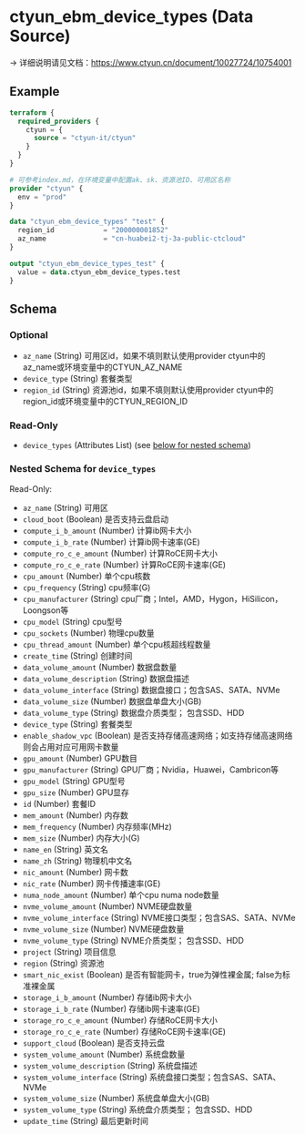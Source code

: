 # ctyun_ebm_device_types (Data Source)
-> 详细说明请见文档：https://www.ctyun.cn/document/10027724/10754001



## Example

```terraform
terraform {
  required_providers {
    ctyun = {
      source = "ctyun-it/ctyun"
    }
  }
}

# 可参考index.md，在环境变量中配置ak、sk、资源池ID、可用区名称
provider "ctyun" {
  env = "prod"
}

data "ctyun_ebm_device_types" "test" {
  region_id            = "200000001852"
  az_name              = "cn-huabei2-tj-3a-public-ctcloud"
}

output "ctyun_ebm_device_types_test" {
  value = data.ctyun_ebm_device_types.test
}
```

<!-- schema generated by tfplugindocs -->
## Schema

### Optional

- `az_name` (String) 可用区id，如果不填则默认使用provider ctyun中的az_name或环境变量中的CTYUN_AZ_NAME
- `device_type` (String) 套餐类型
- `region_id` (String) 资源池id，如果不填则默认使用provider ctyun中的region_id或环境变量中的CTYUN_REGION_ID

### Read-Only

- `device_types` (Attributes List) (see [below for nested schema](#nestedatt--device_types))

<a id="nestedatt--device_types"></a>
### Nested Schema for `device_types`

Read-Only:

- `az_name` (String) 可用区
- `cloud_boot` (Boolean) 是否支持云盘启动
- `compute_i_b_amount` (Number) 计算ib网卡大小
- `compute_i_b_rate` (Number) 计算ib网卡速率(GE)
- `compute_ro_c_e_amount` (Number) 计算RoCE网卡大小
- `compute_ro_c_e_rate` (Number) 计算RoCE网卡速率(GE)
- `cpu_amount` (Number) 单个cpu核数
- `cpu_frequency` (String) cpu频率(G)
- `cpu_manufacturer` (String) cpu厂商；Intel，AMD，Hygon，HiSilicon，Loongson等
- `cpu_model` (String) cpu型号
- `cpu_sockets` (Number) 物理cpu数量
- `cpu_thread_amount` (Number) 单个cpu核超线程数量
- `create_time` (String) 创建时间
- `data_volume_amount` (Number) 数据盘数量
- `data_volume_description` (String) 数据盘描述
- `data_volume_interface` (String) 数据盘接口；包含SAS、SATA、NVMe
- `data_volume_size` (Number) 数据盘单盘大小(GB)
- `data_volume_type` (String) 数据盘介质类型； 包含SSD、HDD
- `device_type` (String) 套餐类型
- `enable_shadow_vpc` (Boolean) 是否支持存储高速网络；如支持存储高速网络则会占用对应可用网卡数量
- `gpu_amount` (Number) GPU数目
- `gpu_manufacturer` (String) GPU厂商；Nvidia，Huawei，Cambricon等
- `gpu_model` (String) GPU型号
- `gpu_size` (Number) GPU显存
- `id` (Number) 套餐ID
- `mem_amount` (Number) 内存数
- `mem_frequency` (Number) 内存频率(MHz)
- `mem_size` (Number) 内存大小(G)
- `name_en` (String) 英文名
- `name_zh` (String) 物理机中文名
- `nic_amount` (Number) 网卡数
- `nic_rate` (Number) 网卡传播速率(GE)
- `numa_node_amount` (Number) 单个cpu numa node数量
- `nvme_volume_amount` (Number) NVME硬盘数量
- `nvme_volume_interface` (String) NVME接口类型；包含SAS、SATA、NVMe
- `nvme_volume_size` (Number) NVME硬盘数量
- `nvme_volume_type` (String) NVME介质类型； 包含SSD、HDD
- `project` (String) 项目信息
- `region` (String) 资源池
- `smart_nic_exist` (Boolean) 是否有智能网卡，true为弹性裸金属; false为标准裸金属
- `storage_i_b_amount` (Number) 存储ib网卡大小
- `storage_i_b_rate` (Number) 存储ib网卡速率(GE)
- `storage_ro_c_e_amount` (Number) 存储RoCE网卡大小
- `storage_ro_c_e_rate` (Number) 存储RoCE网卡速率(GE)
- `support_cloud` (Boolean) 是否支持云盘
- `system_volume_amount` (Number) 系统盘数量
- `system_volume_description` (String) 系统盘描述
- `system_volume_interface` (String) 系统盘接口类型；包含SAS、SATA、NVMe
- `system_volume_size` (Number) 系统盘单盘大小(GB)
- `system_volume_type` (String) 系统盘介质类型； 包含SSD、HDD
- `update_time` (String) 最后更新时间